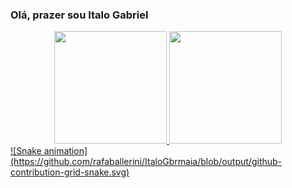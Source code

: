 ### Olá, prazer sou Italo Gabriel

<div align="center">
  <a href="https://github.com/ItaloGbrmaia">
  <img height="180em" src="https://github-readme-stats.vercel.app/api?username=ItaloGbrmaia&show_icons=true&theme=dark&include_all_commits=true&count_private=true"/>
  <img height="180em" src="https://github-readme-stats.vercel.app/api/top-langs/?username=ItaloGbrmaia&layout=compact&langs_count=7&theme=dark"/>
</div>

<div>
![Snake animation](https://github.com/rafaballerini/ItaloGbrmaia/blob/output/github-contribution-grid-snake.svg)  
</div>  
